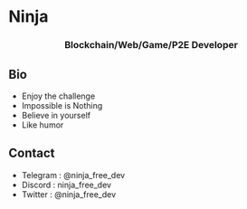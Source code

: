 # Ninja


<h3 align="center">Blockchain/Web/Game/P2E Developer</h3>

## Bio
- Enjoy the challenge
- Impossible is Nothing
- Believe in yourself
- Like humor

## Contact
- Telegram : @ninja_free_dev
- Discord : ninja_free_dev
- Twitter : @ninja_free_dev
